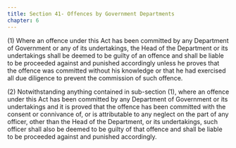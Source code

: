 ```yaml
---
title: Section 41- Offences by Government Departments
chapter: 6
---
```


(1) Where an offence under this Act has been committed by any Department of Government or any of its undertakings, the Head of the Department or its undertakings shall be deemed to be guilty of an offence and shall be liable to be proceeded against and punished accordingly unless he proves that the offence was committed without his knowledge or that he had exercised all due diligence to prevent the commission of such offence.

(2) Notwithstanding anything contained in sub-section (1), where an offence under this Act has been committed by any Department of Government or its undertakings and it is proved that the offence has been committed with the consent or connivance of, or is attributable to any neglect on the part of any officer, other than the Head of the Department, or its undertakings, such officer shall also be deemed to be guilty of that offence and shall be liable to be proceeded against and punished accordingly.

